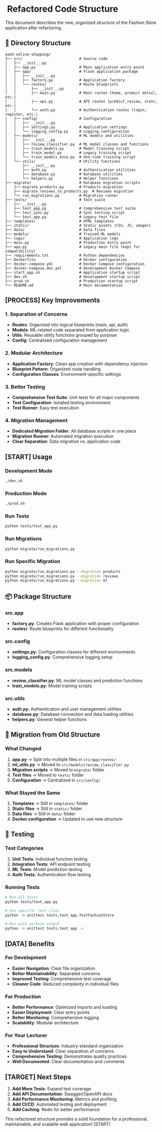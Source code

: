 # ️ Refactored Code Structure

This document describes the new, organized structure of the Fashion Store application after refactoring.

## 📁 Directory Structure

```
asm3-online-shopping/
├── src/                          # Source code
│   ├── __init__.py
│   ├── app.py                    # Main application entry point
│   ├── app/                      # Flask application package
│   │   ├── __init__.py
│   │   ├── factory.py            # Application factory
│   │   └── routes/               # Route blueprints
│   │       ├── __init__.py
│   │       ├── main.py           # Main routes (home, product detail, etc.)
│   │       ├── api.py            # API routes (predict_review, stats, etc.)
│   │       └── auth.py           # Authentication routes (login, register, etc.)
│   ├── config/                   # Configuration
│   │   ├── __init__.py
│   │   ├── settings.py           # Application settings
│   │   └── logging_config.py     # Logging configuration
│   ├── models/                   # ML models and utilities
│   │   ├── __init__.py
│   │   ├── review_classifier.py  # ML model classes and functions
│   │   ├── train_models.py       # Model training script
│   │   ├── train_model.py        # Legacy training script
│   │   └── train_models_once.py  # One-time training script
│   └── utils/                    # Utility functions
│       ├── __init__.py
│       ├── auth.py               # Authentication utilities
│       ├── database.py           # Database utilities
│       └── helpers.py            # Helper functions
├── migrate/                      # Database migration scripts
│   ├── migrate_products.py       # Products migration
│   ├── migrate_reviews_to_products.py  # Reviews migration
│   └── run_migrations.py         # Migration runner
├── tests/                        # Test suite
│   ├── __init__.py
│   ├── test_app.py               # Comprehensive test suite
│   ├── test_sync.py              # Sync testing script
│   └── test_app.py               # Legacy test file
├── templates/                    # HTML templates
├── static/                       # Static assets (CSS, JS, images)
├── data/                         # Data files
├── models/                       # Trained ML models
├── logs/                         # Application logs
├── main.py                       # Production entry point
├── app.py                        # Legacy main file (kept for compatibility)
├── requirements.txt              # Python dependencies
├── Dockerfile                    # Docker configuration
├── docker-compose.yml            # Docker Compose configuration
├── docker-compose.dev.yml        # Development Docker Compose
├── start_app.sh                  # Application startup script
├── dev.sh                        # Development startup script
├── prod.sh                       # Production startup script
└── README.md                     # Main documentation
```

## [PROCESS] Key Improvements

### 1. **Separation of Concerns**
- **Routes**: Organized into logical blueprints (main, api, auth)
- **Models**: ML-related code separated from application logic
- **Utils**: Reusable utility functions grouped by purpose
- **Config**: Centralized configuration management

### 2. **Modular Architecture**
- **Application Factory**: Clean app creation with dependency injection
- **Blueprint Pattern**: Organized route handling
- **Configuration Classes**: Environment-specific settings

### 3. **Better Testing**
- **Comprehensive Test Suite**: Unit tests for all major components
- **Test Configuration**: Isolated testing environment
- **Test Runner**: Easy test execution

### 4. **Migration Management**
- **Dedicated Migration Folder**: All database scripts in one place
- **Migration Runner**: Automated migration execution
- **Clear Separation**: Data migration vs. application code

## [START] Usage

### **Development Mode**
```bash
./dev.sh
```

### **Production Mode**
```bash
./prod.sh
```

### **Run Tests**
```bash
python tests/test_app.py
```

### **Run Migrations**
```bash
python migrate/run_migrations.py
```

### **Run Specific Migration**
```bash
python migrate/run_migrations.py --migration products
python migrate/run_migrations.py --migration reviews
python migrate/run_migrations.py --migration ml
```

## 📦 Package Structure

### **src.app**
- **factory.py**: Creates Flask application with proper configuration
- **routes/**: Route blueprints for different functionality

### **src.config**
- **settings.py**: Configuration classes for different environments
- **logging_config.py**: Comprehensive logging setup

### **src.models**
- **review_classifier.py**: ML model classes and prediction functions
- **train_models.py**: Model training scripts

### **src.utils**
- **auth.py**: Authentication and user management utilities
- **database.py**: Database connection and data loading utilities
- **helpers.py**: General helper functions

## 🔄 Migration from Old Structure

### **What Changed**
1. **app.py** → Split into multiple files in `src/app/routes/`
2. **ml_utils.py** → Moved to `src/models/review_classifier.py`
3. **Migration scripts** → Moved to `migrate/` folder
4. **Test files** → Moved to `tests/` folder
5. **Configuration** → Centralized in `src/config/`

### **What Stayed the Same**
1. **Templates** → Still in `templates/` folder
2. **Static files** → Still in `static/` folder
3. **Data files** → Still in `data/` folder
4. **Docker configuration** → Updated to use new structure

## 🧪 Testing

### **Test Categories**
1. **Unit Tests**: Individual function testing
2. **Integration Tests**: API endpoint testing
3. **ML Tests**: Model prediction testing
4. **Auth Tests**: Authentication flow testing

### **Running Tests**
```bash
# Run all tests
python tests/test_app.py

# Run specific test class
python -m unittest tests.test_app.TestFashionStore

# Run with verbose output
python -m unittest tests.test_app -v
```

## [DATA] Benefits

### **For Development**
- **Easier Navigation**: Clear file organization
- **Better Maintainability**: Separated concerns
- **Improved Testing**: Comprehensive test coverage
- **Cleaner Code**: Reduced complexity in individual files

### **For Production**
- **Better Performance**: Optimized imports and loading
- **Easier Deployment**: Clear entry points
- **Better Monitoring**: Comprehensive logging
- **Scalability**: Modular architecture

### **For Your Lecturer**
- **Professional Structure**: Industry-standard organization
- **Easy to Understand**: Clear separation of concerns
- **Comprehensive Testing**: Demonstrates quality practices
- **Well Documented**: Clear documentation and comments

## [TARGET] Next Steps

1. **Add More Tests**: Expand test coverage
2. **Add API Documentation**: Swagger/OpenAPI docs
3. **Add Performance Monitoring**: Metrics and profiling
4. **Add CI/CD**: Automated testing and deployment
5. **Add Caching**: Redis for better performance

This refactored structure provides a solid foundation for a professional, maintainable, and scalable web application! [START]
